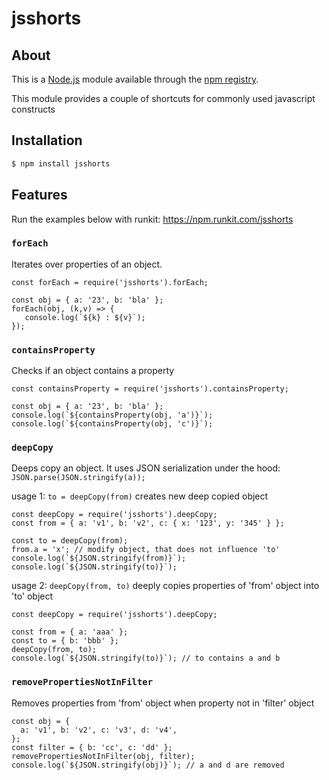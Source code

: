 # jsshorts

## About
This is a [Node.js](https://nodejs.org/en/) module available through the
[npm registry](https://www.npmjs.com/).

This module provides a couple of shortcuts for commonly used javascript constructs

## Installation
```bash
$ npm install jsshorts
```

## Features
Run the examples below with runkit: https://npm.runkit.com/jsshorts

### `forEach`
Iterates over properties of an object. 
```
const forEach = require('jsshorts').forEach;

const obj = { a: '23', b: 'bla' };
forEach(obj, (k,v) => {
   console.log(`${k} : ${v}`);
}); 

```
### `containsProperty`
Checks if an object contains a property
```
const containsProperty = require('jsshorts').containsProperty;

const obj = { a: '23', b: 'bla' };
console.log(`${containsProperty(obj, 'a')}`);
console.log(`${containsProperty(obj, 'c')}`);
```

### `deepCopy`
Deeps copy an object. It uses JSON serialization under the hood: `JSON.parse(JSON.stringify(a));`

usage 1: `to = deepCopy(from)` creates new deep copied object
```
const deepCopy = require('jsshorts').deepCopy;
const from = { a: 'v1', b: 'v2', c: { x: '123', y: '345' } };

const to = deepCopy(from);
from.a = 'x'; // modify object, that does not influence 'to' 
console.log(`${JSON.stringify(from)}`);
console.log(`${JSON.stringify(to)}`);
```
usage 2: `deepCopy(from, to)` deeply copies properties of 'from' object into 'to' object
```
const deepCopy = require('jsshorts').deepCopy;

const from = { a: 'aaa' };
const to = { b: 'bbb' };
deepCopy(from, to);
console.log(`${JSON.stringify(to)}`); // to contains a and b
```

### `removePropertiesNotInFilter`
Removes properties from 'from' object when property not in 'filter' object

```
const obj = {
  a: 'v1', b: 'v2', c: 'v3', d: 'v4',
};
const filter = { b: 'cc', c: 'dd' };
removePropertiesNotInFilter(obj, filter);
console.log(`${JSON.stringify(obj)}`); // a and d are removed
```
